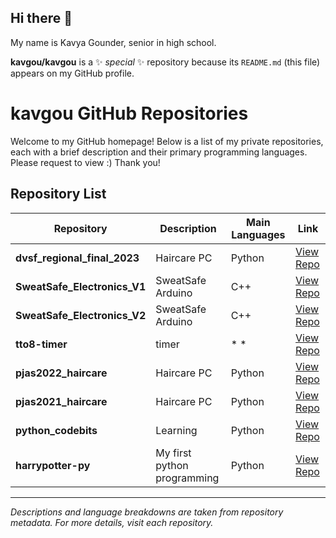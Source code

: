 ## Hi there 👋

My name is Kavya Gounder, senior in high school.

**kavgou/kavgou** is a ✨ _special_ ✨ repository because its `README.md` (this file) appears on my GitHub profile.

# kavgou GitHub Repositories

Welcome to my GitHub homepage! Below is a list of my private repositories, each with a brief description and their primary programming languages.
Please request to view :) Thank you!

## Repository List

| Repository | Description | Main Languages | Link |
|------------|-------------|---------------|------|
| **dvsf_regional_final_2023** | Haircare PC | Python  | [View Repo](https://github.com/kavgou/dvsf_regional_final_2023) |
| **SweatSafe_Electronics_V1** | SweatSafe Arduino | C++ | [View Repo](https://github.com/kavgou/SweatSafe_Electronics_V1) |
| **SweatSafe_Electronics_V2** | SweatSafe Arduino | C++  | [View Repo](https://github.com/kavgou/SweatSafe_Electronics_V2) |
| **tto8-timer** | timer | * * | [View Repo](https://github.com/kavgou/tto8-timer) |
| **pjas2022_haircare** | Haircare PC | Python | [View Repo](https://github.com/kavgou/pjas2022_haircare) |
| **pjas2021_haircare** | Haircare PC | Python | [View Repo](https://github.com/kavgou/pjas2021_haircare) |
| **python_codebits** | Learning | Python  | [View Repo](https://github.com/kavgou/python_codebits) |
| **harrypotter-py** | My first python programming | Python | [View Repo](https://github.com/kavgou/harrypotter-py) |

---

*Descriptions and language breakdowns are taken from repository metadata. For more details, visit each repository.*

